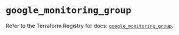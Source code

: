 # `google_monitoring_group`

Refer to the Terraform Registry for docs: [`google_monitoring_group`](https://registry.terraform.io/providers/hashicorp/google-beta/5.18.0/docs/resources/google_monitoring_group).
